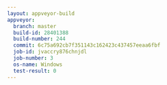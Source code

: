 ```yaml
---
layout: appveyor-build
appveyor:
  branch: master
  build-id: 28401388
  build-number: 244
  commit: 6c75a692cb7f351143c162423c437457eeaa6fbf
  job-id: jvaccry876chnjdl
  job-number: 3
  os-name: Windows
  test-result: 0
---
```

